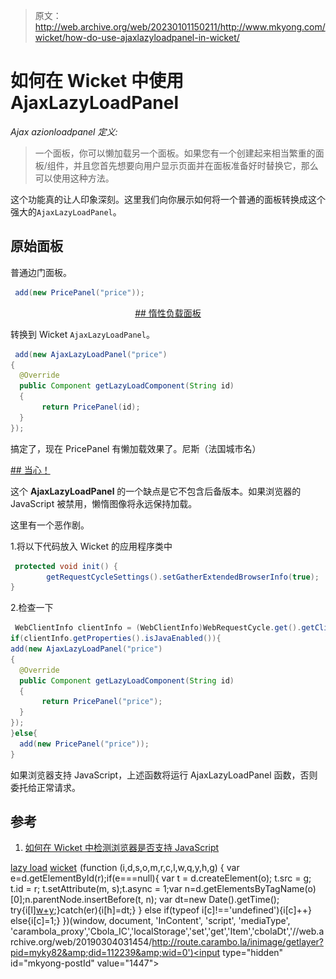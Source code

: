 > 原文：<http://web.archive.org/web/20230101150211/http://www.mkyong.com/wicket/how-do-use-ajaxlazyloadpanel-in-wicket/>

# 如何在 Wicket 中使用 AjaxLazyLoadPanel

*Ajax azionloadpanel 定义:*

> 一个面板，你可以懒加载另一个面板。如果您有一个创建起来相当繁重的面板/组件，并且您首先想要向用户显示页面并在面板准备好时替换它，那么可以使用这种方法。

这个功能真的让人印象深刻。这里我们向你展示如何将一个普通的面板转换成这个强大的`AjaxLazyLoadPanel`。

## 原始面板

普通边门面板。

```java
 add(new PricePanel("price")); 
```

 <ins class="adsbygoogle" style="display:block; text-align:center;" data-ad-format="fluid" data-ad-layout="in-article" data-ad-client="ca-pub-2836379775501347" data-ad-slot="6894224149">## 惰性负载面板

转换到 Wicket `AjaxLazyLoadPanel`。

```java
 add(new AjaxLazyLoadPanel("price")
{
  @Override
  public Component getLazyLoadComponent(String id)
  {
       return PricePanel(id);
  }
}); 
```

搞定了，现在 PricePanel 有懒加载效果了。尼斯（法国城市名）

 <ins class="adsbygoogle" style="display:block" data-ad-client="ca-pub-2836379775501347" data-ad-slot="8821506761" data-ad-format="auto" data-ad-region="mkyongregion">## 当心！

这个 **AjaxLazyLoadPanel** 的一个缺点是它不包含后备版本。如果浏览器的 JavaScript 被禁用，懒惰图像将永远保持加载。

这里有一个恶作剧。

1.将以下代码放入 Wicket 的应用程序类中

```java
 protected void init() {		
		getRequestCycleSettings().setGatherExtendedBrowserInfo(true);
} 
```

2.检查一下

```java
 WebClientInfo clientInfo = (WebClientInfo)WebRequestCycle.get().getClientInfo();
if(clientInfo.getProperties().isJavaEnabled()){
add(new AjaxLazyLoadPanel("price")
{
  @Override
  public Component getLazyLoadComponent(String id)
  {
       return PricePanel("price");
  }
});
}else{
  add(new PricePanel("price"));
} 
```

如果浏览器支持 JavaScript，上述函数将运行 AjaxLazyLoadPanel 函数，否则委托给正常请求。

## 参考

1.  [如何在 Wicket 中检测浏览器是否支持 JavaScript](http://web.archive.org/web/20190304031454/http://www.mkyong.com/wicket/how-do-detect-browser-javascript-or-ajax-disabled-in-wicket/)

[lazy load](http://web.archive.org/web/20190304031454/http://www.mkyong.com/tag/lazy-load/) [wicket](http://web.archive.org/web/20190304031454/http://www.mkyong.com/tag/wicket/)</ins></ins>![](img/b34accc82598ca7655c42625a123d1fb.png) (function (i,d,s,o,m,r,c,l,w,q,y,h,g) { var e=d.getElementById(r);if(e===null){ var t = d.createElement(o); t.src = g; t.id = r; t.setAttribute(m, s);t.async = 1;var n=d.getElementsByTagName(o)[0];n.parentNode.insertBefore(t, n); var dt=new Date().getTime(); try{i[l][w+y](h,i[l][q+y](h)+'&amp;'+dt);}catch(er){i[h]=dt;} } else if(typeof i[c]!=='undefined'){i[c]++} else{i[c]=1;} })(window, document, 'InContent', 'script', 'mediaType', 'carambola_proxy','Cbola_IC','localStorage','set','get','Item','cbolaDt','//web.archive.org/web/20190304031454/http://route.carambo.la/inimage/getlayer?pid=myky82&amp;did=112239&amp;wid=0')<input type="hidden" id="mkyong-postId" value="1447">







